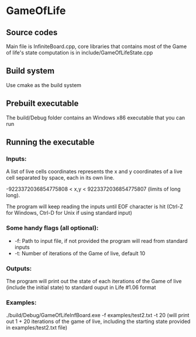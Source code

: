 # GameOfLife

## Source codes
Main file is InfiniteBoard.cpp, core libraries that contains most of the Game of life's state computation is in include/GameOfLifeState.cpp

## Build system
Use cmake as the build system

## Prebuilt executable
The build/Debug folder contains an Windows x86 executable that you can run

## Running the executable

### Inputs:

A list of live cells coordinates represents the x and y coordinates of a live cell separated by space, each in its own line. 

-9223372036854775808 < x,y < 9223372036854775807 (limits of long long). 

The program will keep reading the inputs until EOF character is hit (Ctrl-Z for Windows, Ctrl-D for Unix if using standard input) 

### Some handy flags (all optional):
  - -f: Path to input file, if not provided the program will read from standard inputs
  - -t: Number of iterations of the Game of live, default 10
  
### Outputs:
  The program will print out the state of each iterations of the Game of live (include the initial state) to standard ouput in Life #1.06 format
 
### Examples:
  ./build/Debug/GameOfLifeInfBoard.exe -f examples/test2.txt -t 20 (will print out 1 + 20 iterations of the game of live, including the starting state provided in examples/test2.txt file)
  
  
